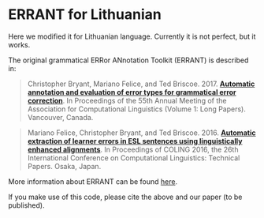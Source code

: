 # ERRANT for Lithuanian

Here we modified it for Lithuanian language. Currently it is not perfect, but it works.

The original grammatical ERRor ANnotation Toolkit (ERRANT) is described in:

> Christopher Bryant, Mariano Felice, and Ted Briscoe. 2017. [**Automatic annotation and evaluation of error types for grammatical error correction**](https://www.aclweb.org/anthology/P17-1074/). In Proceedings of the 55th Annual Meeting of the Association for Computational Linguistics (Volume 1: Long Papers). Vancouver, Canada.

> Mariano Felice, Christopher Bryant, and Ted Briscoe. 2016. [**Automatic extraction of learner errors in ESL sentences using linguistically enhanced alignments**](https://www.aclweb.org/anthology/C16-1079/). In Proceedings of COLING 2016, the 26th International Conference on Computational Linguistics: Technical Papers. Osaka, Japan.

More information about ERRANT can be found [here](https://www.cl.cam.ac.uk/techreports/UCAM-CL-TR-938.html).

If you make use of this code, please cite the above and our paper (to be published).
 
